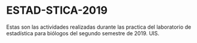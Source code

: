 # ESTAD-STICA-2019
Estas son las actividades realizadas durante las practica del laboratorio de estadística para biólogos del segundo semestre de 2019. UIS.
